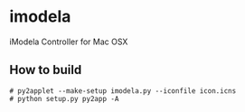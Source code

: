 imodela
=======

iModela Controller for Mac OSX

## How to build

```
# py2applet --make-setup imodela.py --iconfile icon.icns
# python setup.py py2app -A
```
